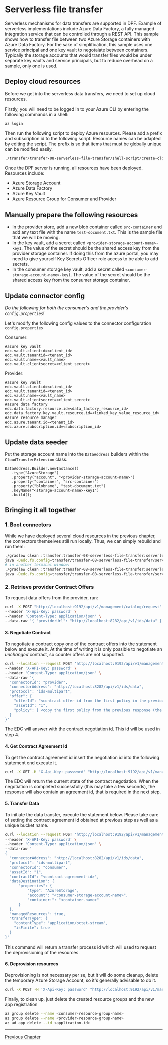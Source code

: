 # Serverless file transfer

Serverless mechanisms for data transfers are supported in DPF. Example of serverless implementations include Azure Data Factory, a fully managed integration service that can be controlled through a REST API.
This sample shows how to transfer file between two Azure Storage containers with Azure Data Factory.
For the sake of simplification, this sample uses one service principal and one key vault to negotaiate between containers. Typically the storage accounts that would transfer files would be under separate key vaults and service principals, but to reduce overhead on a sample, only one is used.

## Deploy cloud resources

Before we get into the serverless data transfers, we need to set up cloud resources.

Firstly, you will need to be logged in to your Azure CLI by entering the following commands in a shell:
```bash
az login
```
Then run the following script to deploy Azure resources. Please add a prefix and subscription id to the following script. Resource names can be adapted by editing the script. The prefix is so that items that must be globally unique can be modified easily.
```bash
./transfer/transfer-08-serverless-file-transfer/shell-script/create-cloud-resources.sh
```
Once the DPF server is running, all resources have been deployed.
Resources include:
- Azure Storage Account
- Azure Data Factory
- Azure Key Vault
- Azure Resource Group for Consumer and Provider

## Manually prepare the following resources

- In the provider store, add a new blob container called `src-container` and add any text file with the name `test-document.txt`. This is the sample file that we will be moving.
- In the key vault, add a secret called `<provider-storage-account-name>-key1`. The value of the secret should be the shared access key from the provider storage container. If doing this from the azure portal, you may need to give yourself Key Secrets Officer role access to be able to add secrets. 
- In the consumer storage key vault, add a secret called `<consumer-storage-account-name>-key1`. The value of the secret should be the shared access key from the consumer storage container.


## Update connector config

_Do the following for both the consumer's and the provider's `config.properties`!_

Let's modify the following config values to the connector configuration `config.properties`

Consumer:
```properties
#azure key vault
edc.vault.clientid=<client_id>
edc.vault.tenantid=<tenant_id>
edc.vault.name=<vault_name>
edc.vault.clientsecret=<client_secret>
```
Provider:
```properties
#azure key vault
edc.vault.clientid=<client_id>
edc.vault.tenantid=<tenant_id>
edc.vault.name=<vault_name>
edc.vault.clientsecret=<client_secret>
#azure data factory
edc.data.factory.resource.id=<data_factory_resource_id>
edc.data.factory.key.vault.resource.id=<linked_key_value_resource_id>
#azure resource manager
edc.azure.tenant.id=<tenant_id>
edc.azure.subscription.id=<subscription_id>
```

## Update data seeder

Put the storage account name into the `DataAddress` builders within the `CloudTransferExtension` class.

```
DataAddress.Builder.newInstance()
   .type("AzureStorage")
   .property("account", "<provider-storage-account-name>")
   .property("container", "src-container")
   .property("blobname", "test-document.txt")
   .keyName("<storage-account-name>-key1")
   .build();
```

## Bringing it all together

### 1. Boot connectors

While we have deployed several cloud resources in the previous chapter, the connectors themselves still run locally.
Thus, we can simply rebuild and run them:

```bash
./gradlew clean :transfer:transfer-08-serverless-file-transfer:serverless-transfer-consumer:build
java -Dedc.fs.config=transfer/transfer-08-serverless-file-transfer/serverless-transfer-consumer/config.properties -jar transfer/transfer-08-serverless-file-transfer/serverless-transfer-consumer/build/libs/consumer.jar
# in another terminal window:
./gradlew clean :transfer:transfer-08-serverless-file-transfer:serverless-transfer-provider:build
java -Dedc.fs.config=transfer/transfer-08-serverless-file-transfer/serverless-transfer-provider/config.properties -jar transfer/transfer-08-serverless-file-transfer/serverless-transfer-provider/build/libs/provider.jar
```

### 2. Retrieve provider Contract Offers

To request data offers from the provider, run:

```bash
curl -X POST "http://localhost:9192/api/v1/management/catalog/request" \
--header 'X-Api-Key: password' \
--header 'Content-Type: application/json' \
--data-raw '{ "providerUrl": "http://localhost:8282/api/v1/ids/data" }'
```

#### 3. Negotiate Contract

To negotiate a contract copy one of the contract offers into the statement below and execute it. At the time of writing
it is only possible to negotiate an _unchanged_ contract, so counter offers are not supported.

```bash
curl --location --request POST 'http://localhost:9192/api/v1/management/contractnegotiations' \
--header 'X-API-Key: password' \
--header 'Content-Type: application/json' \
--data-raw '{
  "connectorId": "provider",
  "connectorAddress": "http://localhost:8282/api/v1/ids/data",
  "protocol": "ids-multipart",
  "offer": {
    "offerId": "<contract offer id from the first policy in the previous response (the one with "target":1)>",
    "assetId": "1",
    "policy": { <copy the first policy from the previous response (the one with "target": 1)> }
  }
}'
```

The EDC will answer with the contract negotiation id. This id will be used in step 4.

#### 4. Get Contract Agreement Id

To get the contract agreement id insert the negotiation id into the following statement end execute it.

```bash
curl -X GET -H 'X-Api-Key: password' "http://localhost:9192/api/v1/management/contractnegotiations/{negotiationId}"
```

The EDC will return the current state of the contract negotiation. When the negotiation is completed successfully
(this may take a few seconds), the response will also contain an agreement id, that is required in the next step.

#### 5. Transfer Data

To initiate the data transfer, execute the statement below. Please take care of setting the contract agreement id
obtained at previous step as well as a unique bucket name.

```bash
curl --location --request POST 'http://localhost:9192/api/v1/management/transferprocess' \
--header 'X-API-Key: password' \
--header 'Content-Type: application/json' \
--data-raw '
{
  "connectorAddress": "http://localhost:8282/api/v1/ids/data",
  "protocol": "ids-multipart",
  "connectorId": "consumer",
  "assetId": "1",
  "contractId": "<contract-agreement-id>",
  "dataDestination": {
      "properties": {
          "type": "AzureStorage",
          "account": "<consumer-storage-account-name>",
          "container:": "<container-name>"
      }
  },
  "managedResources": true,
  "transferType": {
    "contentType": "application/octet-stream",
    "isFinite": true
  }
}'
```

This command will return a transfer process id which will used to request the deprovisioning of the resources.

#### 6. Deprovision resources

Deprovisioning is not necessary per se, but it will do some cleanup, delete the temporary Azure Storage Account, so
it's generally advisable to do it.

```bash
curl -X POST -H 'X-Api-Key: password' "http://localhost:9192/api/v1/management/transferprocess/{transferProcessId}/deprovision"
```

Finally, to clean up, just delete the created resource groups and the new app registration
```bash
az group delete --name <consumer-resource-group-name>
az group delete --name <provider-resource-group-name>
az ad app delete --id <application-id>
```

---
[Previous Chapter](../transfer-07-provider-push-http/README.md)
